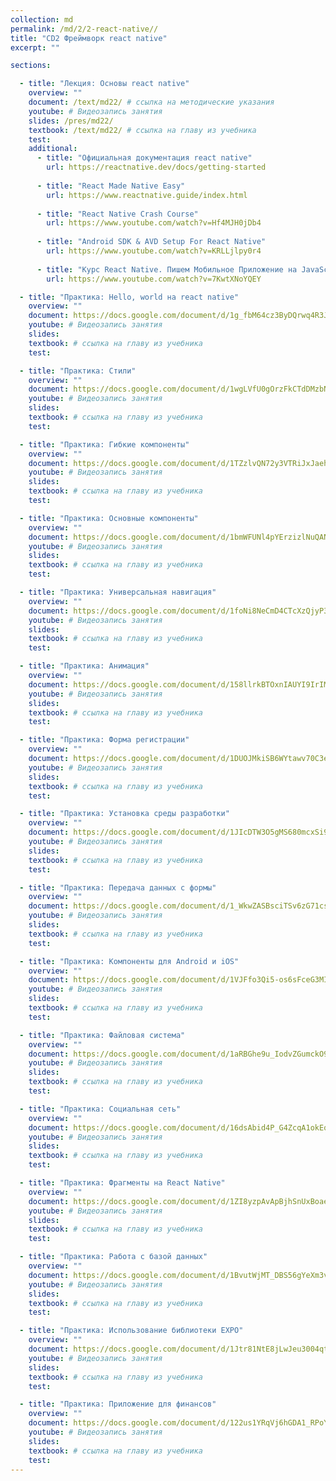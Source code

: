```yaml
---
collection: md
permalink: /md/2/2-react-native//
title: "CD2 Фреймворк react native"
excerpt: ""

sections:

  - title: "Лекция: Основы react native" 
    overview: ""
    document: /text/md22/ # ссылка на методические указания
    youtube: # Видеозапись занятия
    slides: /pres/md22/
    textbook: /text/md22/ # ссылка на главу из учебника
    test: 
    additional: 
      - title: "Официальная документация react native"
        url: https://reactnative.dev/docs/getting-started
        
      - title: "React Made Native Easy"
        url: https://www.reactnative.guide/index.html
        
      - title: "React Native Crash Course"
        url: https://www.youtube.com/watch?v=Hf4MJH0jDb4
        
      - title: "Android SDK & AVD Setup For React Native"
        url: https://www.youtube.com/watch?v=KRLLjlpy0r4
        
      - title: "Курс React Native. Пишем Мобильное Приложение на JavaScript"
        url: https://www.youtube.com/watch?v=7KwtXNoYQEY

  - title: "Практика: Hello, world на react native" 
    overview: ""
    document: https://docs.google.com/document/d/1g_fbM64cz3ByDQrwq4R3J4x1wNJGXbKe/edit?usp=sharing&ouid=116003821381017651142&rtpof=true&sd=true
    youtube: # Видеозапись занятия
    slides: 
    textbook: # ссылка на главу из учебника
    test: 

  - title: "Практика: Стили" 
    overview: ""
    document: https://docs.google.com/document/d/1wgLVfU0gOrzFkCTdDMzbNIFKZlWoBSAv/edit?usp=sharing&ouid=116003821381017651142&rtpof=true&sd=true
    youtube: # Видеозапись занятия
    slides: 
    textbook: # ссылка на главу из учебника
    test: 

  - title: "Практика: Гибкие компоненты" 
    overview: ""
    document: https://docs.google.com/document/d/1TZzlvQN72y3VTRiJxJaehYqEzyw_8JiF/edit?usp=sharing&ouid=116003821381017651142&rtpof=true&sd=true
    youtube: # Видеозапись занятия
    slides: 
    textbook: # ссылка на главу из учебника
    test: 

  - title: "Практика: Основные компоненты" 
    overview: ""
    document: https://docs.google.com/document/d/1bmWFUNl4pYErzizlNuQAN5EA0Gg2lJLO/edit?usp=sharing&ouid=116003821381017651142&rtpof=true&sd=true
    youtube: # Видеозапись занятия
    slides: 
    textbook: # ссылка на главу из учебника
    test: 

  - title: "Практика: Универсальная навигация" 
    overview: ""
    document: https://docs.google.com/document/d/1foNi8NeCmD4CTcXzQjyP3h4Ze_9mDwu6/edit?usp=sharing&ouid=116003821381017651142&rtpof=true&sd=true
    youtube: # Видеозапись занятия
    slides: 
    textbook: # ссылка на главу из учебника
    test: 

  - title: "Практика: Анимация" 
    overview: ""
    document: https://docs.google.com/document/d/158llrkBTOxnIAUYI9IrIMXwZNGFGwQXH/edit?usp=sharing&ouid=116003821381017651142&rtpof=true&sd=true
    youtube: # Видеозапись занятия
    slides: 
    textbook: # ссылка на главу из учебника
    test: 

  - title: "Практика: Форма регистрации" 
    overview: ""
    document: https://docs.google.com/document/d/1DUOJMkiSB6WYtawv70C3eaZxvjTiuwMC/edit?usp=sharing&ouid=116003821381017651142&rtpof=true&sd=true
    youtube: # Видеозапись занятия
    slides: 
    textbook: # ссылка на главу из учебника
    test: 

  - title: "Практика: Установка среды разработки" 
    overview: ""
    document: https://docs.google.com/document/d/1JIcDTW3O5gMS680mcxSi9_vxSFE1A0WV/edit?usp=sharing&ouid=116003821381017651142&rtpof=true&sd=true
    youtube: # Видеозапись занятия
    slides: 
    textbook: # ссылка на главу из учебника
    test: 

  - title: "Практика: Передача данных с формы" 
    overview: ""
    document: https://docs.google.com/document/d/1_WkwZASBsciTSv6zG71csfe1uh4WdzxO/edit?usp=sharing&ouid=116003821381017651142&rtpof=true&sd=true
    youtube: # Видеозапись занятия
    slides: 
    textbook: # ссылка на главу из учебника
    test: 

  - title: "Практика: Компоненты для Android и iOS" 
    overview: ""
    document: https://docs.google.com/document/d/1VJFfo3Qi5-os6sFceG3MIGgH7WhpZyNM/edit?usp=sharing&ouid=116003821381017651142&rtpof=true&sd=true
    youtube: # Видеозапись занятия
    slides: 
    textbook: # ссылка на главу из учебника
    test: 

  - title: "Практика: Файловая система" 
    overview: ""
    document: https://docs.google.com/document/d/1aRBGhe9u_IodvZGumckO9YYSCceIojeO/edit?usp=sharing&ouid=116003821381017651142&rtpof=true&sd=true
    youtube: # Видеозапись занятия
    slides: 
    textbook: # ссылка на главу из учебника
    test: 

  - title: "Практика: Социальная сеть" 
    overview: ""
    document: https://docs.google.com/document/d/16dsAbid4P_G4ZcqA1okEqaRAlJgFNQaZ/edit?usp=sharing&ouid=116003821381017651142&rtpof=true&sd=true
    youtube: # Видеозапись занятия
    slides: 
    textbook: # ссылка на главу из учебника
    test: 

  - title: "Практика: Фрагменты на React Native" 
    overview: ""
    document: https://docs.google.com/document/d/1ZI8yzpAvApBjhSnUxBoaeYP8QTHOh9P-/edit?usp=sharing&ouid=116003821381017651142&rtpof=true&sd=true
    youtube: # Видеозапись занятия
    slides: 
    textbook: # ссылка на главу из учебника
    test: 

  - title: "Практика: Работа с базой данных" 
    overview: ""
    document: https://docs.google.com/document/d/1BvutWjMT_DBS56gYeXm3vtApjpBhGHt1/edit?usp=sharing&ouid=116003821381017651142&rtpof=true&sd=true
    youtube: # Видеозапись занятия
    slides: 
    textbook: # ссылка на главу из учебника
    test: 

  - title: "Практика: Использование библиотеки EXPO" 
    overview: ""
    document: https://docs.google.com/document/d/1Jtr81NtE8jLwJeu3004qtMRQ7SS_aVhs/edit?usp=sharing&ouid=116003821381017651142&rtpof=true&sd=true
    youtube: # Видеозапись занятия
    slides: 
    textbook: # ссылка на главу из учебника
    test: 

  - title: "Практика: Приложение для финансов" 
    overview: ""
    document: https://docs.google.com/document/d/122us1YRqVj6hGDA1_RPoYNhKdPzrvEFc/edit?usp=sharing&ouid=116003821381017651142&rtpof=true&sd=true
    youtube: # Видеозапись занятия
    slides: 
    textbook: # ссылка на главу из учебника
    test: 
---
```

